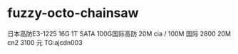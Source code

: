 # fuzzy-octo-chainsaw
日本高防E3-1225  16G  1T SATA  100G国际高防  20M cia  / 100M 国际  2800  20M cn2  3100 元 TG:ajcdn003
